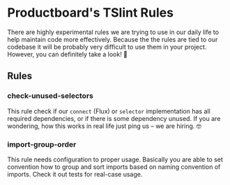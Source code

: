 # Productboard's TSlint Rules

There are highly experimental rules we are trying to use in our daily life to help maintain code more effectively. Because the the rules are tied to our codebase it will be probably very difficult to use them in your project. However, you can definitely take a look! 💪

## Rules

### check-unused-selectors

This rule check if our `connect` (Flux) or `selector` implementation has all required dependencies, or if there is some dependency unused. If you are wondering, how this works in real life just ping us – we are hiring. 🤓

### import-group-order

This rule needs configuration to proper usage. Basically you are able to set convention how to group and sort imports based on naming convention of imports. Check it out tests for real-case usage.

